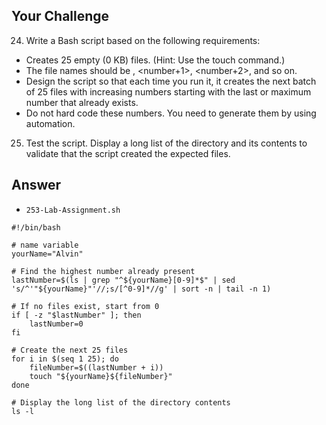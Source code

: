 ## Your Challenge
24. Write a Bash script based on the following requirements:

- Creates 25 empty (0 KB) files. (Hint: Use the touch command.)
- The file names should be <yourName><number>, <yourName><number+1>, <yourName><number+2>, and so on.
- Design the script so that each time you run it, it creates the next batch of 25 files with increasing numbers starting with the last or maximum number that already exists.
- Do not hard code these numbers. You need to generate them by using automation.

25. Test the script. Display a long list of the directory and its contents to validate that the script created the expected files.


## Answer

- `253-Lab-Assignment.sh`

```shell
#!/bin/bash

# name variable
yourName="Alvin"

# Find the highest number already present
lastNumber=$(ls | grep "^${yourName}[0-9]*$" | sed 's/^'"${yourName}"'//;s/[^0-9]*//g' | sort -n | tail -n 1)

# If no files exist, start from 0
if [ -z "$lastNumber" ]; then
    lastNumber=0
fi

# Create the next 25 files
for i in $(seq 1 25); do
    fileNumber=$((lastNumber + i))
    touch "${yourName}${fileNumber}"
done

# Display the long list of the directory contents
ls -l
```
